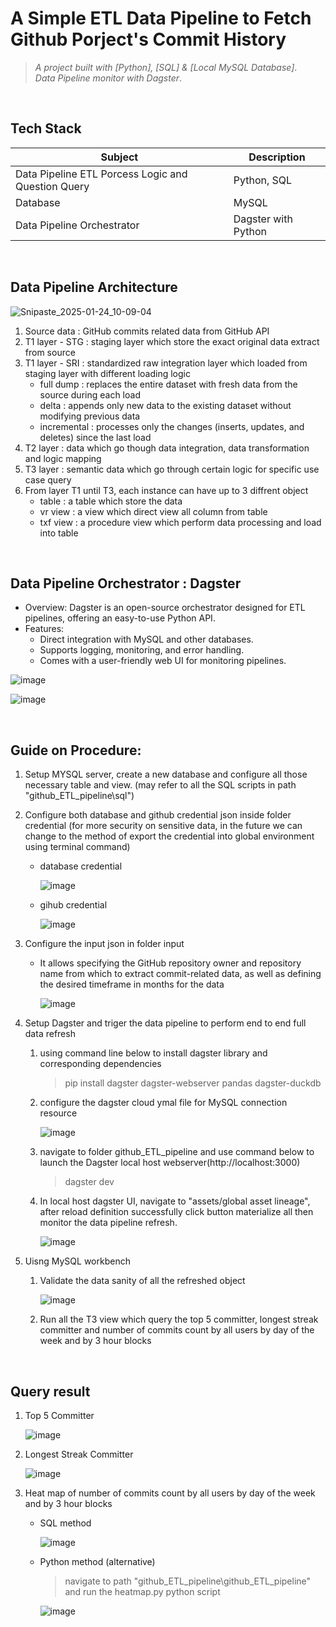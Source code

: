 # A Simple ETL Data Pipeline to Fetch Github Porject's Commit History  
> _A project built with [Python], [SQL] & [Local MySQL Database]_.
> <br/>
> _Data Pipeline monitor with Dagster_.
<br/>

## Tech Stack
| Subject                                              | Description                                                          |
|------------------------------------------------------|----------------------------------------------------------------------|
| Data Pipeline ETL Porcess Logic and Question Query   | Python, SQL                                                        |
| Database                                             | MySQL                                                                |
| Data Pipeline Orchestrator                           | Dagster with Python                                                  |
<br/>

## Data Pipeline Architecture
![Snipaste_2025-01-24_10-09-04](https://github.com/user-attachments/assets/042d38d9-8091-4b0d-91dd-0c955b185fcc)
1. Source data : GitHub commits related data from GitHub API
2. T1 layer - STG : staging layer which store the exact original data extract from source
3. T1 layer - SRI : standardized raw integration layer which loaded from staging layer with different loading logic
     - full dump    : replaces the entire dataset with fresh data from the source during each load
     - delta        : appends only new data to the existing dataset without modifying previous data
     - incremental  : processes only the changes (inserts, updates, and deletes) since the last load
5. T2 layer : data which go though data integration, data transformation and logic mapping
6. T3 layer : semantic data which go through certain logic for specific use case query
7. From layer T1 until T3, each instance can have up to 3 diffrent object
     - table     : a table which store the data
     - vr view   : a view which direct view all column from table
     - txf view  : a procedure view which perform data processing and load into table
<br/>

## Data Pipeline Orchestrator : Dagster
- Overview: Dagster is an open-source orchestrator designed for ETL pipelines, offering an easy-to-use Python API.
- Features:
  - Direct integration with MySQL and other databases.
  - Supports logging, monitoring, and error handling.
  - Comes with a user-friendly web UI for monitoring pipelines.

![image](https://github.com/user-attachments/assets/3b6661bb-e04c-4a20-b760-a63284698790)

![image](https://github.com/user-attachments/assets/770b0fb2-e501-4be4-b434-ffc3e8ac198e)

<br/>

## Guide on Procedure:
1) Setup MYSQL server, create a new database and configure all those necessary table and view. (may refer to all the SQL scripts in path "github_ETL_pipeline\sql")

2) Configure both database and github credential json inside folder credential (for more security on sensitive data, in the future we can change to the method of export the credential into global environment using terminal command)
     - database credential
  
       ![image](https://github.com/user-attachments/assets/04e97fda-d814-44b9-9182-582a6a7e2f46)
     - gihub credential
        
       ![image](https://github.com/user-attachments/assets/3b0e4ba5-8e2b-4b5d-8b6c-e1c40aa5822e)

3) Configure the input json in folder input
     - It allows specifying the GitHub repository owner and repository name from which to extract commit-related data, as well as defining the desired timeframe in months for the data
  
       ![image](https://github.com/user-attachments/assets/7fe66535-fb2b-418a-9404-21dee31ac2ce)


4) Setup Dagster and triger the data pipeline to perform end to end full data refresh
     1. using command line below to install dagster library and corresponding dependencies
        > pip install dagster dagster-webserver pandas dagster-duckdb
     2. configure the dagster cloud ymal file for MySQL connection resource

          ![image](https://github.com/user-attachments/assets/96e1aced-ad4a-4e17-974f-9074d06b56c6)
     3. navigate to folder github_ETL_pipeline and use command below to launch the Dagster local host webserver(http://localhost:3000)
        > dagster dev
     4. In local host dagster UI, navigate to "assets/global asset lineage", after reload definition successfully click button materialize all then monitor the data pipeline refresh. 

          ![image](https://github.com/user-attachments/assets/c5bf0120-23b8-4db6-8a5e-31a17cd07e62)

5) Uisng MySQL workbench

     1. Validate the data sanity of all the refreshed object
  
          ![image](https://github.com/user-attachments/assets/be6c022b-1937-4f59-bdca-4effd8984566)
     2. Run all the T3 view which query the top 5 committer, longest streak committer and number of commits count by all users by day
of the week and by 3 hour blocks

<br/>

## Query result
1. Top 5 Committer

     ![image](https://github.com/user-attachments/assets/f5f319cc-0186-4e49-b4aa-7f4221e47073)

2. Longest Streak Committer

     ![image](https://github.com/user-attachments/assets/03be382a-8775-4331-824d-7b01ca4d98d9)

3. Heat map of number of commits count by all users by day of the week and by 3 hour blocks
   - SQL method
     
     ![image](https://github.com/user-attachments/assets/44626a1e-84cb-489a-a1e2-a1a74361a764)

   - Python method (alternative)
       > navigate to path "github_ETL_pipeline\github_ETL_pipeline" and run the heatmap.py python script
       
     ![image](https://github.com/user-attachments/assets/42fd0ddc-927e-4148-881e-47525c12302b)


